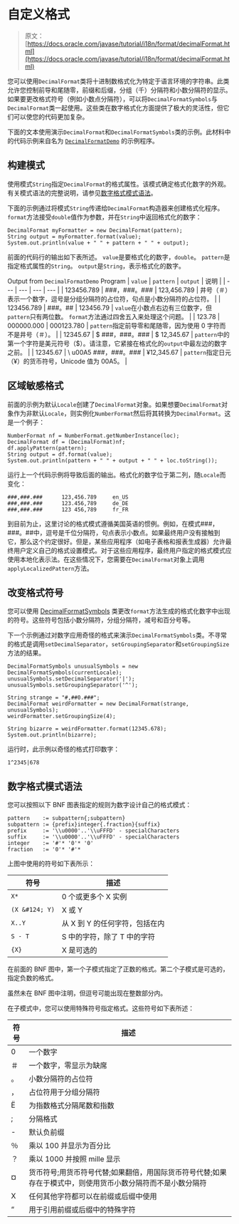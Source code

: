# 自定义格式

> 原文： [https://docs.oracle.com/javase/tutorial/i18n/format/decimalFormat.html](https://docs.oracle.com/javase/tutorial/i18n/format/decimalFormat.html)

您可以使用`DecimalFormat`类将十进制数格式化为特定于语言环境的字符串。此类允许您控制前导和尾随零，前缀和后缀，分组（千）分隔符和小数分隔符的显示。如果要更改格式符号（例如小数点分隔符），可以将`DecimalFormatSymbols`与`DecimalFormat`类一起使用。这些类在数字格式化方面提供了极大的灵活性，但它们可以使您的代码更加复杂。

下面的文本使用演示`DecimalFormat`和`DecimalFormatSymbols`类的示例。此材料中的代码示例来自名为 [`DecimalFormatDemo`](examples/DecimalFormatDemo.java) 的示例程序。

## 构建模式

使用模式`String`指定`DecimalFormat`的格式属性。该模式确定格式化数字的外观。有关模式语法的完整说明，请参见[数字格式模式语法](#numberpattern)。

下面的示例通过将模式`String`传递给`DecimalFormat`构造器来创建格式化程序。 `format`方法接受`double`值作为参数，并在`String`中返回格式化的数字：

```
DecimalFormat myFormatter = new DecimalFormat(pattern);
String output = myFormatter.format(value);
System.out.println(value + " " + pattern + " " + output);

```

前面的代码行的输出如下表所述。 `value`是要格式化的数字，`double`。 `pattern`是指定格式属性的`String`。 `output`是`String`，表示格式化的数字。

Output from `DecimalFormatDemo` Program
| `value` | `pattern` | `output` | 说明 |
| --- | --- | --- | --- |
| 123456.789 | ###，###。### | 123,456.789 | 井号（＃）表示一个数字，逗号是分组分隔符的占位符，句点是小数分隔符的占位符。 |
| 123456.789 | ###。## | 123456.79 | `value`在小数点右边有三位数字，但`pattern`只有两位数。 `format`方法通过四舍五入来处理这个问题。 |
| 123.78 | 000000.000 | 000123.780 | `pattern`指定前导零和尾随零，因为使用 0 字符而不是井号（＃）。 |
| 12345.67 | $ ###，###。### | $ 12,345.67 | `pattern`中的第一个字符是美元符号（$）。请注意，它紧接在格式化的`output`中最左边的数字之前。 |
| 12345.67 | \ u00A5 ###，###。### | ¥12,345.67 | `pattern`指定日元（¥）的货币符号，Unicode 值为 00A5。 |

## 区域敏感格式

前面的示例为默认`Locale`创建了`DecimalFormat`对象。如果想要`DecimalFormat`对象作为非默认`Locale`，则实例化`NumberFormat`然后将其转换为`DecimalFormat`。这是一个例子：

```
NumberFormat nf = NumberFormat.getNumberInstance(loc);
DecimalFormat df = (DecimalFormat)nf;
df.applyPattern(pattern);
String output = df.format(value);
System.out.println(pattern + " " + output + " " + loc.toString());

```

运行上一个代码示例将导致后面的输出。格式化的数字位于第二列，随`Locale`而变化：

```
###,###.###      123,456.789     en_US
###,###.###      123.456,789     de_DE
###,###.###      123 456,789     fr_FR

```

到目前为止，这里讨论的格式模式遵循美国英语的惯例。例如，在模式###，###。##中，逗号是千位分隔符，句点表示小数点。如果最终用户没有接触到它，那么这个约定很好。但是，某些应用程序（如电子表格和报表生成器）允许最终用户定义自己的格式设置模式。对于这些应用程序，最终用户指定的格式模式应使用本地化表示法。在这些情况下，您需要在`DecimalFormat`对象上调用`applyLocalizedPattern`方法。

## 改变格式符号

您可以使用 [DecimalFormatSymbols](https://docs.oracle.com/javase/8/docs/api/java/text/DecimalFormatSymbols.html) 类更改`format`方法生成的格式化数字中出现的符号。这些符号包括小数分隔符，分组分隔符，减号和百分号等。

下一个示例通过对数字应用奇怪的格式来演示`DecimalFormatSymbols`类。不寻常的格式是调用`setDecimalSeparator`，`setGroupingSeparator`和`setGroupingSize`方法的结果。

```
DecimalFormatSymbols unusualSymbols = new DecimalFormatSymbols(currentLocale);
unusualSymbols.setDecimalSeparator('|');
unusualSymbols.setGroupingSeparator('^');

String strange = "#,##0.###";
DecimalFormat weirdFormatter = new DecimalFormat(strange, unusualSymbols);
weirdFormatter.setGroupingSize(4);

String bizarre = weirdFormatter.format(12345.678);
System.out.println(bizarre);

```

运行时，此示例以奇怪的格式打印数字：

```
1^2345|678

```

## 数字格式模式语法

您可以按照以下 BNF 图表指定的规则为数字设计自己的格式模式：

```
pattern    := subpattern{;subpattern}
subpattern := {prefix}integer{.fraction}{suffix}
prefix     := '\\u0000'..'\\uFFFD' - specialCharacters
suffix     := '\\u0000'..'\\uFFFD' - specialCharacters
integer    := '#'* '0'* '0'
fraction   := '0'* '#'*

```

上图中使用的符号如下表所示：

| 符号 | 描述 |
| --- | --- |
| `X*` | 0 个或更多个 X 实例 |
| `(X &#124; Y)` | X 或 Y |
| `X..Y` | 从 X 到 Y 的任何字符，包括在内 |
| `S - T` | S 中的字符，除了 T 中的字符 |
| `{X}` | X 是可选的 |

在前面的 BNF 图中，第一个子模式指定了正数的格式。第二个子模式是可选的，指定负数的格式。

虽然未在 BNF 图中注明，但逗号可能出现在整数部分内。

在子模式中，您可以使用特殊符号指定格式。这些符号如下表所述：

| 符号 | 描述 |
| --- | --- |
| 0 | 一个数字 |
| ＃ | 一个数字，零显示为缺席 |
| 。 | 小数分隔符的占位符 |
| ， | 占位符用于分组分隔符 |
| Ë | 为指数格式分隔尾数和指数 |
| ; | 分隔格式 |
| - | 默认负前缀 |
| ％ | 乘以 100 并显示为百分比 |
| ？ | 乘以 1000 并按照 mille 显示 |
| ¤ | 货币符号;用货币符号代替;如果翻倍，用国际货币符号代替;如果存在于模式中，则使用货币小数分隔符而不是小数分隔符 |
| X | 任何其他字符都可以在前缀或后缀中使用 |
| “ | 用于引用前缀或后缀中的特殊字符 |